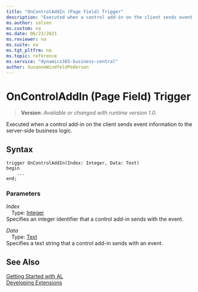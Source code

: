 ```yaml
---
title: "OnControlAddIn (Page Field) Trigger"
description: "Executed when a control add-in on the client sends event information to the server-side business logic."
ms.author: solsen
ms.custom: na
ms.date: 06/23/2021
ms.reviewer: na
ms.suite: na
ms.tgt_pltfrm: na
ms.topic: reference
ms.service: "dynamics365-business-central"
author: SusanneWindfeldPedersen
---
```

[//]: # (START>DO_NOT_EDIT)
[//]: # (IMPORTANT:Do not edit any of the content between here and the END>DO_NOT_EDIT.)
[//]: # (Any modifications should be made in the .xml files in the ModernDev repo.)

# OnControlAddIn (Page Field) Trigger
> **Version**: _Available or changed with runtime version 1.0._

Executed when a control add-in on the client sends event information to the server-side business logic.


## Syntax
```AL
trigger OnControlAddIn(Index: Integer, Data: Text)
begin
    ...
end;
```

### Parameters

*Index*  
&emsp;Type: [Integer](../../methods-auto/integer/integer-data-type.md)  
Specifies an integer identifier that a control add-in sends with the event.  

*Data*  
&emsp;Type: [Text](../../methods-auto/text/text-data-type.md)  
Specifies a text string that a control add-in sends with an event.  



[//]: # (IMPORTANT: END>DO_NOT_EDIT)
## See Also  
[Getting Started with AL](../../devenv-get-started.md)  
[Developing Extensions](../../devenv-dev-overview.md)  
